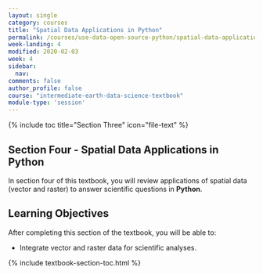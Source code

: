 ```yaml
---
layout: single
category: courses
title: "Spatial Data Applications in Python"
permalink: /courses/use-data-open-source-python/spatial-data-applications/
week-landing: 4
modified: 2020-02-03
week: 4
sidebar:
  nav:
comments: false
author_profile: false
course: "intermediate-earth-data-science-textbook"
module-type: 'session'
---
```


{% include toc title="Section Three" icon="file-text" %}

<div class="notice--info" markdown="1">

## <i class="fa fa-ship" aria-hidden="true"></i> Section Four - Spatial Data Applications in Python

In section four of this textbook, you will review applications of spatial data (vector and raster) to answer scientific questions in **Python**. 

## <i class="fa fa-graduation-cap" aria-hidden="true"></i> Learning Objectives

After completing this section of the textbook, you will be able to:

* Integrate vector and raster data for scientific analyses.

</div>


{% include textbook-section-toc.html %}
